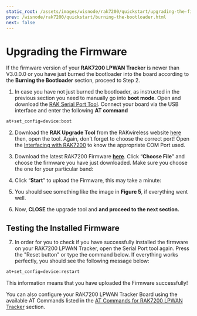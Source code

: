 ```yaml
---
static_root: /assets/images/wisnode/rak7200/quickstart/upgrading-the-firmware
prev: /wisnode/rak7200/quickstart/burning-the-bootloader.html
next: false
---
```


# Upgrading the Firmware

If the firmware version of your **RAK7200 LPWAN Tracker** is newer than V3.0.0.0 or you have just burned the bootloader into the board according to the **Burning the Bootloader** section, proceed to Step 2.

1. In case you have not just burned the bootloader, as instructed in the previous section you need to manually go into **boot mode**. Open and download the [RAK Serial Port Tool](https://downloads.rakwireless.com/en/LoRa/WisTrio-LoRa-RAK5205/Tools/RAK_SERIAL_PORT_TOOL_V1.2.1.zip). Connect your board via the USB interface and enter the following **AT command**

```bash
at+set_config=device:boot
```

<rk-img
  :src="`${$frontmatter.static_root}/ztbivhcsnzfbso1czs4r.jpg`"
  width="100%"
  figure-number="1"
  caption="Entering Boot Mode"
/>

2. Download the **RAK Upgrade Tool** from the RAKwireless website [here](https://downloads.rakwireless.com/en/LoRa/RAK612-LoRaButton/Tools/RAK%20LoRaButton%20Upgrade%20Tool%20V1.0.zip) then, open the tool. Again, don't forget to choose the correct port! Open the [Interfacing with RAK7200](interfacing-with-rak7200.html) to know the appropriate COM Port used.

<rk-img
  :src="`${$frontmatter.static_root}/wgif92xy3kpypvwj78p2.jpg`"
  width="90%"
  figure-number="2"
  caption="RAK Upgrade Tool"
/>

3. Download the latest RAK7200 Firmware **[here](https://downloads.rakwireless.com/en/LoRa/RAK7200-Tracker/Firmware/)**. Click “**Choose File**” and choose the firmware you have just downloaded. Make sure you choose the one for your particular band:

<rk-img
  :src="`${$frontmatter.static_root}/s1dr3hct65lnxow3cequ.jpg`"
  width="90%"
  figure-number="3"
  caption="Choosing the Correct Firmware file"
/>

4. Click “**Start**” to upload the Firmware, this may take a minute:

<rk-img
  :src="`${$frontmatter.static_root}/vx4irgqjudaszyizfebc.jpg`"
  width="90%"
  figure-number="4"
  caption="Firmware Upgrading in Process"
/>

5. You should see something like the image in **Figure 5**, if everything went well.

<rk-img
  :src="`${$frontmatter.static_root}/ocithbe0at1h3augu9yo.jpg`"
  width="90%"
  figure-number="5"
  caption=" Successfully Upgraded Firmware"
/>

6. Now, **CLOSE** the upgrade tool and **and proceed to the next section.**

## Testing the Installed Firmware

7. In order for you to check if you have successfully installed the firmware on your RAK7200 LPWAN Tracker, open the Serial Port tool again. Press the "Reset button" or type the command below. If everything works perfectly, you should see the following message below:

```bash
at+set_config=device:restart
```

<rk-img
  :src="`${$frontmatter.static_root}/rbw7qdu20f4yybdks7di.jpg`"
  width="100%"
  figure-number="6"
  caption=" Restarting your Device"
/>

This information means that you have uploaded the Firmware successfully!

You can also configure your RAK7200 LPWAN Tracker Board using the available AT Commands listed in the [AT Commands for RAK7200 LPWAN Tracker](configuring-the-rak7200.html) section.
